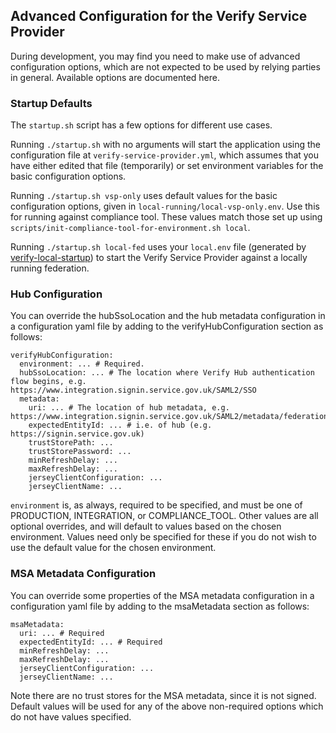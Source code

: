 ## Advanced Configuration for the Verify Service Provider

During development, you may find you need to make use of advanced configuration options, which are not expected to
be used by relying parties in general. Available options are documented here.

### Startup Defaults
The `startup.sh` script has a few options for different use cases. 

Running `./startup.sh` with no arguments will start the application using the configuration file at `verify-service-provider.yml`, which assumes that you have either edited that file (temporarily) or set environment variables for the basic configuration options. 

Running `./startup.sh vsp-only` uses default values for the basic configuration options, given in `local-running/local-vsp-only.env`. Use this for running against compliance tool. These values match those set up using `scripts/init-compliance-tool-for-environment.sh local`.

Running `./startup.sh local-fed` uses your `local.env` file (generated by [verify-local-startup](https://github.com/alphagov/verify-local-startup)) to start  the Verify Service Provider against a locally running federation.

### Hub Configuration

You can override the hubSsoLocation and the hub metadata configuration in a configuration yaml file by adding to the
verifyHubConfiguration section as follows:
```
verifyHubConfiguration:
  environment: ... # Required.
  hubSsoLocation: ... # The location where Verify Hub authentication flow begins, e.g. https://www.integration.signin.service.gov.uk/SAML2/SSO
  metadata:
    uri: ... # The location of hub metadata, e.g. https://www.integration.signin.service.gov.uk/SAML2/metadata/federation
    expectedEntityId: ... # i.e. of hub (e.g. https://signin.service.gov.uk)
    trustStorePath: ...
    trustStorePassword: ...
    minRefreshDelay: ...
    maxRefreshDelay: ...
    jerseyClientConfiguration: ...
    jerseyClientName: ...
```

`environment` is, as always, required to be specified, and must be one of PRODUCTION, INTEGRATION, or COMPLIANCE_TOOL.
Other values are all optional overrides, and will default to values based on the chosen environment. Values need only
be specified for these if you do not wish to use the default value for the chosen environment.

### MSA Metadata Configuration

You can override some properties of the MSA metadata configuration in a configuration yaml file by adding to the
msaMetadata section as follows:
```
msaMetadata:
  uri: ... # Required
  expectedEntityId: ... # Required
  minRefreshDelay: ...
  maxRefreshDelay: ...
  jerseyClientConfiguration: ...
  jerseyClientName: ...
```

Note there are no trust stores for the MSA metadata, since it is not signed. Default values will be used for any
of the above non-required options which do not have values specified.

